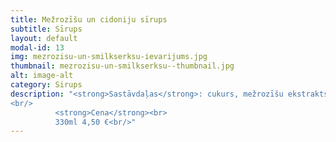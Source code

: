 ```yaml
---
title: Mežrozīšu un cidoniju sīrups
subtitle: Sīrups
layout: default
modal-id: 13
img: mezrozisu-un-smilkserksu-ievarijums.jpg
thumbnail: mezrozisu-un-smilkserksu--thumbnail.jpg
alt: image-alt
category: Sirups
description: "<strong>Sastāvdaļas</strong>: cukurs, mežrozīšu ekstrakts.<br/>
<br/>
          <strong>Cena</strong><br>
          330ml 4,50 €<br/>"
---
```

